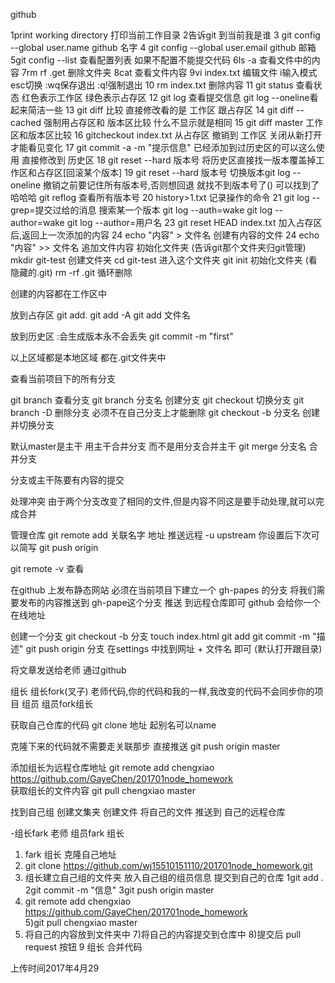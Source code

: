 github

1print working directory  打印当前工作目录
2告诉git 到当前我是谁
3 git config --global user.name  github 名字
4 git config --global user.email github 邮箱
5git config --list 查看配置列表  如果不配置不能提交代码
6ls -a 查看文件中的内容
7rm rf .get 删除文件夹
8cat 查看文件内容
9vi index.txt 编辑文件 i输入模式 esc切换 :wq保存退出 :q!强制退出
10 rm index.txt 删除内容 
11 git status 查看状态 红色表示工作区 绿色表示占存区
12 git log 查看提交信息 git log --oneline看起来简洁一些
13 git diff 比较  直接修改看的是 工作区 跟占存区
14 git diff --cached 强制用占存区和 版本区比较 什么不显示就是相同
15 git diff  master 工作区和版本区比较 
16 gitcheckout index.txt 从占存区 撤销到 工作区 关闭从新打开才能看见变化
17 git commit -a -m "提示信息"  已经添加到过历史区的可以这么使用 直接修改到 历史区
18 git reset --hard 版本号 将历史区直接找一版本覆盖掉工作区和占存区[回滚某个版本]
19 git reset --hard 版本号     切换版本git log --oneline 撤销之前要记住所有版本号,否则想回退 就找不到版本号了()
可以找到了 哈哈哈  git reflog 查看所有版本号
20 history>1.txt 记录操作的命令
21 git log --grep=提交过给的消息 搜索某一个版本
git log --auth=wake
git log --author=wake
git log --author=用户名
23 git reset HEAD index.txt 加入占存区后,返回上一次添加的内容
24 echo "内容" > 文件名 创建有内容的文件
24 echo "内容"  >> 文件名 追加文件内容
初始化文件夹 (告诉git那个文件夹归git管理)
mkdir git-test 创建文件夹 
cd git-test 进入这个文件夹
git init 初始化文件夹  (看隐藏的.git)
rm -rf .git  循环删除

创建的内容都在工作区中 

放到占存区 
git add.
git add -A
git add 文件名

放到历史区 :会生成版本永不会丢失
git commit -m "first"

以上区域都是本地区域 都在.git文件夹中


查看当前项目下的所有分支

git branch 查看分支
git branch 分支名 创建分支
git checkout 切换分支
git branch -D 删除分支 必须不在自己分支上才能删除
git checkout -b 分支名 创建并切换分支 


默认master是主干  用主干合并分支 而不是用分支合并主干
git merge 分支名 合并分支

分支或主干陈要有内容的提交

处理冲突
由于两个分支改变了相同的文件,但是内容不同这是要手动处理,就可以完成合并


管理仓库 git remote add 关联名字 地址
推送远程 -u upstream 你设置后下次可以简写
git push origin 

git remote -v 查看 

在github 上发布静态网站
必须在当前项目下建立一个 gh-papes 的分支
将我们需要发布的内容推送到 gh-pape这个分支
推送 到远程仓库即可
github 会给你一个在线地址



创建一个分支 git checkout -b 分支
touch index.html 
git add 
git commit -m "描述"
git push origin 分支
在settings 中找到网址 + 文件名 即可 (默认打开跟目录)


将文章发送给老师 通过github

组长
	组长fork(叉子) 老师代码,你的代码和我的一样,我改变的代码不会同步你的项目
组员
	组员fork组长


获取自己仓库的代码
git clone 地址          起别名可以name

克隆下来的代码就不需要走关联那步 直接推送 git push origin master




添加组长为远程仓库地址 git remote add chengxiao https://github.com/GayeChen/201701node_homework  
获取组长的文件内容 git pull chengxiao master

找到自己组 创建文集夹  创建文件
将自己的文件 推送到 自己的远程仓库	



-组长fark 老师 组员fark 组长
1)  fark 组长  克隆自己地址
2) git clone https://github.com/wj15510151110/201701node_homework.git
3) 组长建立自己组的文件夹 放入自己组的组员信息 提交到自己的仓库 1git add . 2git commit -m "信息"  3git push origin master
4) git remote add chengxiao https://github.com/GayeChen/201701node_homework  
5)git pull chengxiao master
6) 将自己的内容放到文件夹中
7)将自己的内容提交到仓库中
8)提交后 pull request 按钮
9 组长 合并代码

上传时间2017年4月29